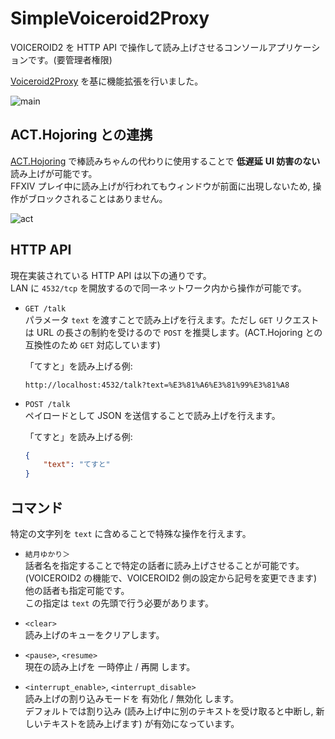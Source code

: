 # SimpleVoiceroid2Proxy

VOICEROID2 を HTTP API で操作して読み上げさせるコンソールアプリケーションです。(要管理者権限)

[Voiceroid2Proxy](https://github.com/kanosaki/Voiceroid2Proxy) を基に機能拡張を行いました。

![main](https://user-images.githubusercontent.com/7302150/138386989-04c02510-18d7-4903-be67-ceb30bec3771.png)

## ACT.Hojoring との連携

[ACT.Hojoring](https://github.com/anoyetta/ACT.Hojoring) で棒読みちゃんの代わりに使用することで **低遅延** **UI 妨害のない** 読み上げが可能です。  
FFXIV プレイ中に読み上げが行われてもウィンドウが前面に出現しないため, 操作がブロックされることはありません。

![act](https://user-images.githubusercontent.com/7302150/138386948-cda0e694-c93e-47e9-a54a-eee8a00819be.png)

## HTTP API

現在実装されている HTTP API は以下の通りです。  
LAN に `4532/tcp` を開放するので同一ネットワーク内から操作が可能です。

- `GET /talk`  
    パラメータ `text` を渡すことで読み上げを行えます。ただし `GET` リクエストは URL の長さの制約を受けるので `POST` を推奨します。(ACT.Hojoring との互換性のため `GET` 対応しています)

    「てすと」を読み上げる例:
    ```
    http://localhost:4532/talk?text=%E3%81%A6%E3%81%99%E3%81%A8
    ```

- `POST /talk`  
    ペイロードとして JSON を送信することで読み上げを行えます。

    「てすと」を読み上げる例:
    ```json
    {
        "text": "てすと"
    }
    ```

## コマンド

特定の文字列を `text` に含めることで特殊な操作を行えます。

- `結月ゆかり＞`  
    話者名を指定することで特定の話者に読み上げさせることが可能です。(VOICEROID2 の機能で、VOICEROID2 側の設定から記号を変更できます)  
    他の話者も指定可能です。  
    この指定は `text` の先頭で行う必要があります。

- `<clear>`  
    読み上げのキューをクリアします。

- `<pause>`, `<resume>`  
    現在の読み上げを 一時停止 / 再開 します。

- `<interrupt_enable>`, `<interrupt_disable>`  
    読み上げの割り込みモードを 有効化 / 無効化 します。  
    デフォルトでは割り込み (読み上げ中に別のテキストを受け取ると中断し, 新しいテキストを読み上げます) が有効になっています。
